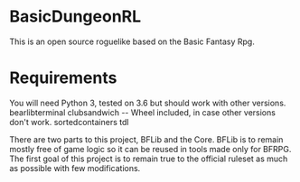 # BasicDungeonRL

This is an open source roguelike based on the Basic Fantasy Rpg.

# Requirements
You will need Python 3, tested on 3.6 but should work with other versions.
bearlibterminal
clubsandwich -- Wheel included, in case other versions don't work.
sortedcontainers
tdl

There are two parts to this project, BFLib and the Core.
BFLib is to remain mostly free of game logic so it can be reused in tools made only for BFRPG.
The first goal of this project is to remain true to the official ruleset as much as possible with few modifications.